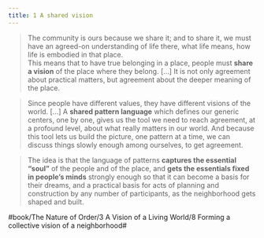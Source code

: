 ```yaml
---
title: 1 A shared vision
---
```


> The community is ours because we share it; and to share it, we must have an agreed-on understanding of life there, what life means, how life is embodied in that place.  
> This means that to have true belonging in a place, people must **share a vision** of the place where they belong. […] It is not only agreement about practical matters, but agreement about the deeper meaning of the place.  

> Since people have different values, they have different visions of the world. […] A **shared pattern language** which defines our generic centers, one by one, gives us the tool we need to reach agreement, at a profound level, about what really matters in our world. And because this tool lets us build the picture, one pattern at a time, we can discuss things slowly enough among ourselves, to get agreement.  

> The idea is that the language of patterns **captures the essential “soul”** of the people and of the place, and **gets the essentials fixed in people’s minds** strongly enough so that it can become a basis for their dreams, and a practical basis for acts of planning and construction by any number of participants, as the neighborhood gets shaped and built.  

#book/The Nature of Order/3 A Vision of a Living World/8 Forming a collective vision of a neighborhood#